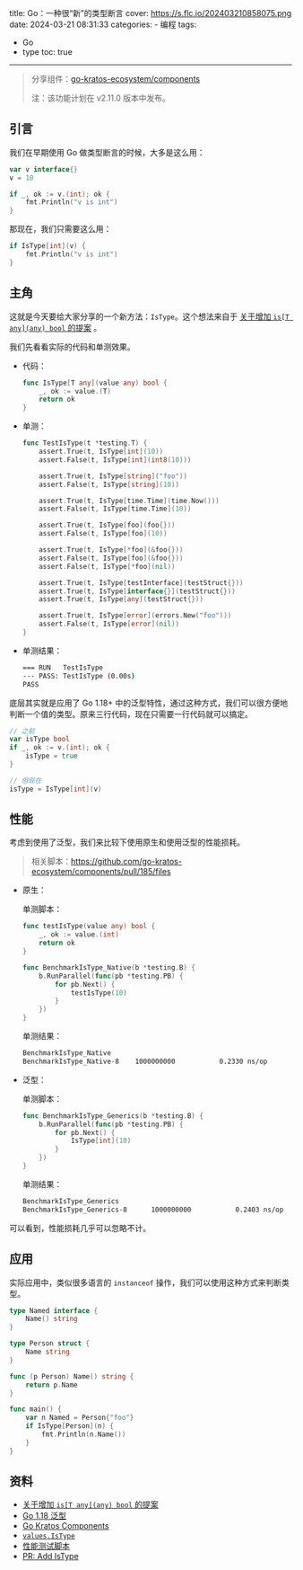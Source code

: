 title: Go：一种很“新”的类型断言
cover: https://s.flc.io/202403210858075.png
date: 2024-03-21 08:31:33
categories:
    - 编程
tags:
- Go
- type
toc: true
----

> 分享组件：[go-kratos-ecosystem/components](https://github.com/go-kratos-ecosystem/components)
> 
> 注：该功能计划在 v2.11.0 版本中发布。

## 引言

我们在早期使用 Go 做类型断言的时候，大多是这么用：

```go
var v interface{}
v = 10

if _, ok := v.(int); ok {
    fmt.Println("v is int")
}
```

那现在，我们只需要这么用：

```go
if IsType[int](v) {
    fmt.Println("v is int")
}
```

<!--more-->

## 主角

这就是今天要给大家分享的一个新方法：`IsType`。这个想法来自于 [关于增加 `is[T any](any) bool` 的提案](https://github.com/golang/go/issues/65846) 。

我们先看看实际的代码和单测效果。

- 代码：

    ```go
    func IsType[T any](value any) bool {
        _, ok := value.(T)
        return ok
    }
    ```

- 单测：

    ```go
    func TestIsType(t *testing.T) {
        assert.True(t, IsType[int](10))
        assert.False(t, IsType[int](int8(10)))
    
        assert.True(t, IsType[string]("foo"))
        assert.False(t, IsType[string](10))
    
        assert.True(t, IsType[time.Time](time.Now()))
        assert.False(t, IsType[time.Time](10))
    
        assert.True(t, IsType[foo](foo{}))
        assert.False(t, IsType[foo](10))
    
        assert.True(t, IsType[*foo](&foo{}))
        assert.False(t, IsType[foo](&foo{}))
        assert.False(t, IsType[*foo](nil))
    
        assert.True(t, IsType[testInterface](testStruct{}))
        assert.True(t, IsType[interface{}](testStruct{}))
        assert.True(t, IsType[any](testStruct{}))
    
        assert.True(t, IsType[error](errors.New("foo")))
        assert.False(t, IsType[error](nil))
    }
    ```

- 单测结果：
    
    ```bash
    === RUN   TestIsType
    --- PASS: TestIsType (0.00s)
    PASS
    ```

底层其实就是应用了 Go 1.18+ 中的泛型特性，通过这种方式，我们可以很方便地判断一个值的类型。原来三行代码，现在只需要一行代码就可以搞定。

```go
// 之前
var isType bool
if _, ok := v.(int); ok {
    isType = true
}

// 但现在
isType = IsType[int](v)
```

## 性能

考虑到使用了泛型，我们来比较下使用原生和使用泛型的性能损耗。

> 相关脚本：https://github.com/go-kratos-ecosystem/components/pull/185/files

- 原生：

    单测脚本：

    ```go
    func testIsType(value any) bool {
        _, ok := value.(int)
        return ok
    }
    
    func BenchmarkIsType_Native(b *testing.B) {
        b.RunParallel(func(pb *testing.PB) {
            for pb.Next() {
                testIsType(10)
            }
        })
    }
    ```
    
    单测结果：

    ```bash
    BenchmarkIsType_Native
    BenchmarkIsType_Native-8   	1000000000	         0.2330 ns/op
    ```

- 泛型：

    单测脚本：

    ```go
    func BenchmarkIsType_Generics(b *testing.B) {
        b.RunParallel(func(pb *testing.PB) {
            for pb.Next() {
                IsType[int](10)
            }
        })
    }
    ```

    单测结果：

    ```bash
    BenchmarkIsType_Generics
    BenchmarkIsType_Generics-8   	1000000000	         0.2403 ns/op
    ```
  
可以看到，性能损耗几乎可以忽略不计。

## 应用

实际应用中，类似很多语言的 `instanceof` 操作，我们可以使用这种方式来判断类型。

```go
type Named interface {
    Name() string
}

type Person struct {
    Name string
}

func (p Person) Name() string {
    return p.Name
}

func main() {
    var n Named = Person{"foo"}
    if IsType[Person](n) {
        fmt.Println(n.Name())
    }
}
```

## 资料

- [关于增加 `is[T any](any) bool` 的提案](https://github.com/golang/go/issues/65846)
- [Go 1.18 泛型](https://golang.org/doc/go1.18#generics)
- [Go Kratos Components](https://github.com/go-kratos-ecosystem/components)
- [`values.IsType`](https://github.com/go-kratos-ecosystem/components/blob/fdbd551b1a4c2da976618421d8ff953dd35e602f/values/values.go#L140-L147)
- [性能测试脚本](https://github.com/go-kratos-ecosystem/components/pull/185/files)
- [PR: Add IsType](https://github.com/go-kratos-ecosystem/components/pull/184)